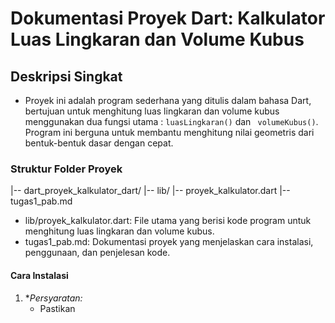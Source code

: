 # **Dokumentasi Proyek Dart: Kalkulator Luas Lingkaran dan Volume Kubus**

## **Deskripsi Singkat**
- Proyek ini adalah program sederhana yang ditulis dalam bahasa Dart, bertujuan untuk menghitung luas lingkaran dan volume kubus menggunakan dua fungsi utama : `` luasLingkaran() `` dan `` volumeKubus()``. Program ini berguna untuk membantu menghitung nilai geometris dari bentuk-bentuk dasar dengan cepat.

### **Struktur Folder Proyek**
|-- dart_proyek_kalkulator_dart/
  |-- lib/
    |-- proyek_kalkulator.dart
  |--  tugas1_pab.md

- lib/proyek_kalkulator.dart: File utama yang berisi kode program untuk menghitung luas lingkaran dan volume kubus.
- tugas1_pab.md: Dokumentasi proyek yang menjelaskan cara instalasi, penggunaan, dan penjelesan kode.

#### **Cara Instalasi**
1. **Persyaratan:*
   - Pastikan 




